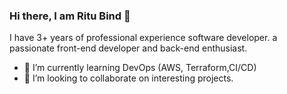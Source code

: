 ### Hi there, I am Ritu Bind 👋

I have 3+ years of professional experience software developer.
a passionate front-end developer and back-end enthusiast.

- 🌱 I’m currently learning DevOps (AWS, Terraform,CI/CD)
- 👯 I’m looking to collaborate on interesting projects.

<!--
**bind-ritu1211/bind-ritu1211** is a ✨ _special_ ✨ repository because its `README.md` (this file) appears on your GitHub profile.

Here are some ideas to get you started:

- 🔭 I’m currently working on ...
- 🌱 I’m currently learning ...
- 👯 I’m looking to collaborate on ...
- 🤔 I’m looking for help with ...
- 💬 Ask me about ...
- 📫 How to reach me: ...
- 😄 Pronouns: ...
- ⚡ Fun fact: ...
-->
